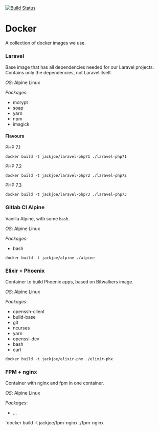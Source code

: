 [![Build Status](https://travis-ci.org/jackjoe/docker.svg?branch=master)](https://travis-ci.org/jackjoe/docker)

# Docker

A collection of docker images we use.

### Laravel

Base image that has all dependencies needed for our Laravel projects. Contains only the dependencies, not Laravel itself.

_OS_: Alpine Linux

_Packages_:

- mcrypt
- soap
- yarn
- npm
- imagick

#### Flavours

PHP 7.1

`docker build -t jackjoe/laravel-php71 ./laravel-php71`

PHP 7.2

`docker build -t jackjoe/laravel-php72 ./laravel-php72`

PHP 7.3

`docker build -t jackjoe/laravel-php73 ./laravel-php73`

### Gitlab CI Alpine

Vanilla Alpine, with some `bash`.

_OS_: Alpine Linux

_Packages_:

- bash

`docker build -t jackjoe/alpine ./alpine`

### Elixir + Phoenix

Container to build Phoenix apps, based on Bitwalkers image.

_OS_: Alpine Linux

_Packages_:

- openssh-client
- build-base
- git
- ncurses
- yarn
- openssl-dev
- bash
- curl

`docker build -t jackjoe/elixir-phx ./elixir-phx`

### FPM + nginx

Container with nginx and fpm in one container.

_OS_: Alpine Linux

_Packages_:

- ...

`docker build -t jackjoe/fpm-nginx ./fpm-nginx
